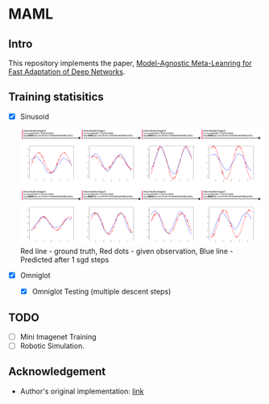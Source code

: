 # MAML

## Intro

This repository implements the paper, [Model-Agnostic Meta-Leanring for Fast Adaptation of Deep Networks](https://arxiv.org/abs/1703.03400).

## Training statisitics

- [x] Sinusoid

  ![Sinusoide Result](/assets/sinusoid_result.png)
  Red line - ground truth, Red dots - given observation, Blue line - Predicted after 1 sgd steps

- [x] Omniglot
  - [x] Omniglot Testing (multiple descent steps)

## TODO
- [ ] Mini Imagenet Training
- [ ] Robotic Simulation.

## Acknowledgement

- Author's original implementation: [link](https://github.com/cbfinn/maml)
